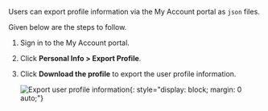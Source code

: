 <!-- markdownlint-disable-next-line -->
<!-- markdownlint-disable-next-line -->
Users can export profile information via the My Account portal as `json` files.

Given below are the steps to follow.

1. Sign in to the My Account portal.

2. Click **Personal Info > Export Profile**.

3. Click **Download the profile** to export the user profile information.

    ![Export user profile information]({{base_path}}/assets/img/guides/organization/self-service/myaccount/export-user-information.png){: style="display: block; margin: 0 auto;"}
